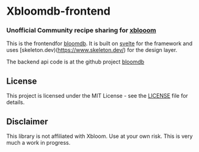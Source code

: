 # Xbloomdb-frontend

### **Unofficial**  Community recipe sharing for [xblooom](https://xbloom.com/)

This is the frontendfor  [bloomdb](https://bloomdb.dev). It is built on
[svelte](https://kit.svelte.dev/) for the framework and uses [skeleton.dev)(https://www.skeleton.dev/)
for the design layer.

The backend api code is at the github project [bloomdb](https://github.com/qgriffith/bloomdb)

## License

This project is licensed under the MIT License - see the [LICENSE](LICENSE) file for details.

## Disclaimer

This library is not affiliated with Xbloom.
Use at your own risk.
This is very much a work in progress.
